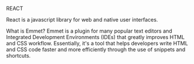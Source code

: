 REACT

React is a javascript library for web and native user interfaces.

What is Emmet?
Emmet is a plugin for many popular text editors and Integrated Development Environments (IDEs) that greatly improves HTML and CSS workflow. Essentially, it's a tool that helps developers write HTML and CSS code faster and more efficiently through the use of snippets and shortcuts. 
